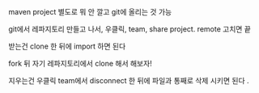 maven project 별도로 뭐 안 깔고 git에 올리는 것 가능    

git에서 레파지토리 만들고 나서, 우클릭, team, share project. 
remote 고치면 끝 

   
   
받는건 clone 한 뒤에 import 하면 된다   

fork 뒤 자기 레파지토리에서 clone 해서 해보자!    


지우는건 우클릭 team에서 disconnect 한 뒤에 파일과 통째로 삭제 시키면 된다 .